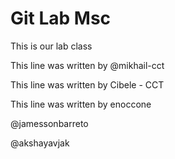 # Git Lab Msc
 
This is our lab class

This line was written by @mikhail-cct

This line was written by Cibele - CCT

This line was written by enoccone

@jamessonbarreto

@akshayavjak
